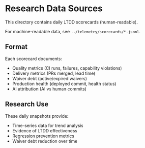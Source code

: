 # Research Data Sources

This directory contains daily LTDD scorecards (human-readable).

For machine-readable data, see `../telemetry/scorecards/*.jsonl`.

## Format

Each scorecard documents:

- Quality metrics (CI runs, failures, capability violations)
- Delivery metrics (PRs merged, lead time)
- Waiver debt (active/expired waivers)
- Production health (deployed commit, health status)
- AI attribution (AI vs human commits)

## Research Use

These daily snapshots provide:

- Time-series data for trend analysis
- Evidence of LTDD effectiveness
- Regression prevention metrics
- Waiver debt reduction over time
